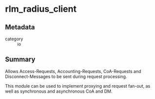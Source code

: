 # rlm_radius_client
## Metadata
<dl>
  <dt>category</dt><dd>io</dd>
</dl>

## Summary
Allows Access-Requests, Accounting-Requests, CoA-Requests and Disconnect-Messages to be sent during request processing.

This module can be used to implement proxying and request fan-out, as well as synchronous and asynchronous CoA and DM.
